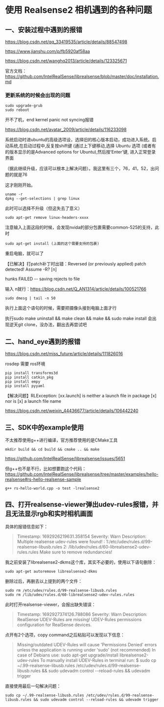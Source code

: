 # 使用 Realsense2 相机遇到的各种问题
## 一、安装过程中遇到的报错
https://blog.csdn.net/qq_33419535/article/details/88547498

https://www.jianshu.com/p/fb5920af58aa

https://blog.csdn.net/wanghq2013/article/details/123325671

官方文档：https://github.com/IntelRealSense/librealsense/blob/master/doc/installation.md

### 更新系统的时候会出现的问题 
    sudo upgrade-grub
    sudo reboot

开不了机，end kernel panic not syncing报错

https://blog.csdn.net/avatar_2009/article/details/116233098

系统启动时进ubuntu的高级选项设，选择旧的核心版本启动，成功进入系统。启动系统,在启动过程中,反复按shift键 (通过上下键移动,选择 Ubuntu 选项 (或者有的版本显示的是Advanced options for Ubuntu),然后按’Enter’键, 进入正常登录界面

（据此继续升级，应该可以根本上解决问题）。我这里有三个，76，41，52，出问题的就是76

这才刚刚开始。

    uname -r
    dpkg --get-selections | grep linux

此时可以选择不升级（但这失去了意义）

    sudo apt-get remove linux-headers-xxxx

注意输入上面这段的时候，会发现nvida的部分包裹需要common-525的支持，此时

    sudo apt-get install (上面的这个需要支持的包裹)

重启电脑，就可以了

【已解决】打patch补丁时出错：Reversed (or previously applied) patch detected! Assume -R? [n]

hunks FAILED -- saving rejects to file

输入 n就行：https://blog.csdn.net/Q_AN1314/article/details/100521766

    sudo dmesg | tail -n 50

执行上面这个语句的时候，需要把摄像头接到电脑上面才行

执行sudo make uninstall && make clean && make && sudo make install 会出现逆天git clone，没办法，翻出去再尝试吧

## 二、hand_eye遇到的报错
https://blog.csdn.net/miss_future/article/details/111826016

rosdep 需要 ros环境

    pip install transforms3d
    pip install catkin_pkg
    pip install empy
    pip install pyyaml

【解决问题】RLException: [xx.launch] is neither a launch file in package [x] nor is [x] a launch file name

https://blog.csdn.net/weixin_44436677/article/details/106442240

## 三、SDK中的example使用
不太推荐使用g++进行编译，官方推荐使用的是CMake工具

    mkdir build && cd build && cmake .. && make

https://github.com/IntelRealSense/librealsense/issues/5651

但g++也不是不行，比如想要跑这个代码：https://github.com/IntelRealSense/librealsense/tree/master/examples/hello-realsense#rs-hello-realsense-sample
    
    g++ rs-hello-world.cpp -o test -lrealsense2

## 四、打开realsense-viewer弹出udev-rules报错，并且无法显示rgb和实时相机画面
具体的报错信息如下：

> Timestamp: 1692926219631.358154
> Severity: Warn
> Description: Multiple realsense udev-rules were found! :
> 1:/etc/udev/rules.d/99-realsense-libusb.rules
> 2: /lib/udev/rules.d/60-librealsense2-udev-rules.rules
> Make sure to remove redundancies!

我之前安装了librealsense2-dkms这个库，其实不必要的，使用以下语句删除：

    sudo apt-get autoremove librealsense2-dkms

删除过后，再删去以上提到的两个文件：

    sudo rm /etc/udev/rules.d/99-realsense-libusb.rules
    sudo rm /lib/udev/rules.d/60-librealsense2-udev-rules.rules

此时打开realsense-viewer，会报出缺失错误：

> Timestamp: 1692927374126.788086
> Severity: Warn
> Description: RealSense UDEV-Rules are missing!
> UDEV-Rules permissions configuration 
> for RealSense devices.

点开有2个选项，copy command之后粘贴可以发现以下信息：

> Missing/outdated UDEV-Rules will cause 'Permissions Denied' errors
> unless the application is running under 'sudo' (not recommended)
> In case of Debians use: 
> sudo apt-get upgrade/install librealsense2-udev-rules
> To manually install UDEV-Rules in terminal run:
> $ sudo cp ~/.99-realsense-libusb.rules /etc/udev/rules.d/99-realsense-libusb.rules && sudo udevadm control --reload-rules && udevadm trigger

直接使用最后一句解决问题：

    sudo cp ~/.99-realsense-libusb.rules /etc/udev/rules.d/99-realsense-libusb.rules && sudo udevadm control --reload-rules && udevadm trigger
    

